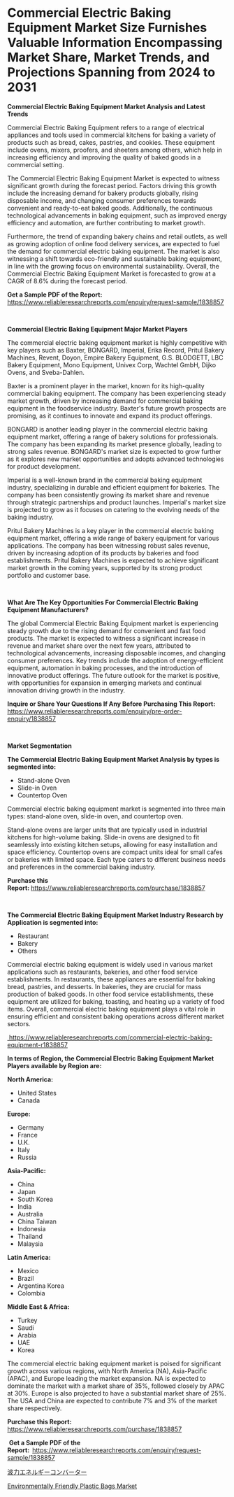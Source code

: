 <p><h1>Commercial Electric Baking Equipment Market Size Furnishes Valuable Information Encompassing Market Share, Market Trends, and Projections Spanning from 2024 to 2031</h1></p><p><strong>Commercial Electric Baking Equipment Market Analysis and Latest Trends</strong></p>
<p><p>Commercial Electric Baking Equipment refers to a range of electrical appliances and tools used in commercial kitchens for baking a variety of products such as bread, cakes, pastries, and cookies. These equipment include ovens, mixers, proofers, and sheeters among others, which help in increasing efficiency and improving the quality of baked goods in a commercial setting.</p><p>The Commercial Electric Baking Equipment Market is expected to witness significant growth during the forecast period. Factors driving this growth include the increasing demand for bakery products globally, rising disposable income, and changing consumer preferences towards convenient and ready-to-eat baked goods. Additionally, the continuous technological advancements in baking equipment, such as improved energy efficiency and automation, are further contributing to market growth.</p><p>Furthermore, the trend of expanding bakery chains and retail outlets, as well as growing adoption of online food delivery services, are expected to fuel the demand for commercial electric baking equipment. The market is also witnessing a shift towards eco-friendly and sustainable baking equipment, in line with the growing focus on environmental sustainability. Overall, the Commercial Electric Baking Equipment Market is forecasted to grow at a CAGR of 8.6% during the forecast period.</p></p>
<p><strong>Get a Sample PDF of the Report:&nbsp;</strong> <a href="https://www.reliableresearchreports.com/enquiry/request-sample/1838857">https://www.reliableresearchreports.com/enquiry/request-sample/1838857</a></p>
<p>&nbsp;</p>
<p><strong>Commercial Electric Baking Equipment Major Market Players</strong></p>
<p><p>The commercial electric baking equipment market is highly competitive with key players such as Baxter, BONGARD, Imperial, Erika Record, Pritul Bakery Machines, Revent, Doyon, Empire Bakery Equipment, G.S. BLODGETT, LBC Bakery Equipment, Mono Equipment, Univex Corp, Wachtel GmbH, Dijko Ovens, and Sveba-Dahlen.</p><p>Baxter is a prominent player in the market, known for its high-quality commercial baking equipment. The company has been experiencing steady market growth, driven by increasing demand for commercial baking equipment in the foodservice industry. Baxter's future growth prospects are promising, as it continues to innovate and expand its product offerings.</p><p>BONGARD is another leading player in the commercial electric baking equipment market, offering a range of bakery solutions for professionals. The company has been expanding its market presence globally, leading to strong sales revenue. BONGARD's market size is expected to grow further as it explores new market opportunities and adopts advanced technologies for product development.</p><p>Imperial is a well-known brand in the commercial baking equipment industry, specializing in durable and efficient equipment for bakeries. The company has been consistently growing its market share and revenue through strategic partnerships and product launches. Imperial's market size is projected to grow as it focuses on catering to the evolving needs of the baking industry.</p><p>Pritul Bakery Machines is a key player in the commercial electric baking equipment market, offering a wide range of bakery equipment for various applications. The company has been witnessing robust sales revenue, driven by increasing adoption of its products by bakeries and food establishments. Pritul Bakery Machines is expected to achieve significant market growth in the coming years, supported by its strong product portfolio and customer base.</p></p>
<p>&nbsp;</p>
<p><strong>What Are The Key Opportunities For Commercial Electric Baking Equipment Manufacturers?</strong></p>
<p><p>The global Commercial Electric Baking Equipment market is experiencing steady growth due to the rising demand for convenient and fast food products. The market is expected to witness a significant increase in revenue and market share over the next few years, attributed to technological advancements, increasing disposable incomes, and changing consumer preferences. Key trends include the adoption of energy-efficient equipment, automation in baking processes, and the introduction of innovative product offerings. The future outlook for the market is positive, with opportunities for expansion in emerging markets and continual innovation driving growth in the industry.</p></p>
<p><strong>Inquire or Share Your Questions If Any Before Purchasing This Report:</strong> <a href="https://www.reliableresearchreports.com/enquiry/pre-order-enquiry/1838857">https://www.reliableresearchreports.com/enquiry/pre-order-enquiry/1838857</a></p>
<p>&nbsp;</p>
<p><strong>Market Segmentation</strong></p>
<p><strong>The Commercial Electric Baking Equipment Market Analysis by types is segmented into:</strong></p>
<p><ul><li>Stand-alone Oven</li><li>Slide-in Oven</li><li>Countertop Oven</li></ul></p>
<p><p>Commercial electric baking equipment market is segmented into three main types: stand-alone oven, slide-in oven, and countertop oven. </p><p>Stand-alone ovens are larger units that are typically used in industrial kitchens for high-volume baking. Slide-in ovens are designed to fit seamlessly into existing kitchen setups, allowing for easy installation and space efficiency. Countertop ovens are compact units ideal for small cafes or bakeries with limited space. Each type caters to different business needs and preferences in the commercial baking industry.</p></p>
<p><strong>Purchase this Report:&nbsp;</strong><a href="https://www.reliableresearchreports.com/purchase/1838857">https://www.reliableresearchreports.com/purchase/1838857</a></p>
<p>&nbsp;</p>
<p><strong>The Commercial Electric Baking Equipment Market Industry Research by Application is segmented into:</strong></p>
<p><ul><li>Restaurant</li><li>Bakery</li><li>Others</li></ul></p>
<p><p>Commercial electric baking equipment is widely used in various market applications such as restaurants, bakeries, and other food service establishments. In restaurants, these appliances are essential for baking bread, pastries, and desserts. In bakeries, they are crucial for mass production of baked goods. In other food service establishments, these equipment are utilized for baking, toasting, and heating up a variety of food items. Overall, commercial electric baking equipment plays a vital role in ensuring efficient and consistent baking operations across different market sectors.</p></p>
<p><a href="https://www.reliableresearchreports.com/commercial-electric-baking-equipment-r1838857">&nbsp;https://www.reliableresearchreports.com/commercial-electric-baking-equipment-r1838857</a></p>
<p><strong>In terms of Region, the Commercial Electric Baking Equipment Market Players available by Region are:</strong></p>
<p>
    <p> <strong> North America: </strong>
        <ul>
            <li>United States</li>
            <li>Canada</li>
        </ul>
        </p> 
    <p> <strong> Europe: </strong>
        <ul>
            <li>Germany</li>
            <li>France</li>
            <li>U.K.</li>
            <li>Italy</li>
            <li>Russia</li>
        </ul>
        </p> 
    <p> <strong> Asia-Pacific: </strong>
        <ul>
            <li>China</li>
            <li>Japan</li>
            <li>South Korea</li>
            <li>India</li>
            <li>Australia</li>
            <li>China Taiwan</li>
            <li>Indonesia</li>
            <li>Thailand</li>
            <li>Malaysia</li>
        </ul>
        </p> 
    <p> <strong> Latin America: </strong>
        <ul>
            <li>Mexico</li>
            <li>Brazil</li>
            <li>Argentina Korea</li>
            <li>Colombia</li>
        </ul>
        </p> 
    <p> <strong> Middle East & Africa: </strong>
        <ul>
            <li>Turkey</li>
            <li>Saudi</li>
            <li>Arabia</li>
            <li>UAE</li>
            <li>Korea</li>
        </ul>
    </p>
    </p>
<p><p>The commercial electric baking equipment market is poised for significant growth across various regions, with North America (NA), Asia-Pacific (APAC), and Europe leading the market expansion. NA is expected to dominate the market with a market share of 35%, followed closely by APAC at 30%. Europe is also projected to have a substantial market share of 25%. The USA and China are expected to contribute 7% and 3% of the market share respectively.</p></p>
<p><strong>Purchase this Report: </strong><a href="https://www.reliableresearchreports.com/purchase/1838857">https://www.reliableresearchreports.com/purchase/1838857</a></p>
<p>&nbsp;<strong>Get a Sample PDF of the Report:&nbsp;&nbsp;</strong><a href="https://www.reliableresearchreports.com/enquiry/request-sample/1838857">https://www.reliableresearchreports.com/enquiry/request-sample/1838857</a></p>
<p><strong></strong></p>
<p><p><a href="https://github.com/schmahlson/Market-Research-Report-List-1/blob/main/984898042514.md">波力エネルギーコンバーター</a></p><p><a href="https://meowing-lemming-dd3.notion.site/Environmentally-Friendly-Plastic-Bags-Market-Report-Reveals-the-Latest-Trends-And-Growth-Opportuniti-59ad23f8915f4115a79222f43c7f3e7c">Environmentally Friendly Plastic Bags Market</a></p></p>